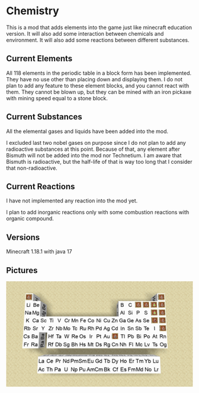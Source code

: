 # Chemistry
This is a mod that adds elements into the game just like 
minecraft education version. It will also add some interaction
between chemicals and environment. It will also add some
reactions between different substances. 

## Current Elements
All 118 elements in the periodic table in a block form has been implemented. 
They have no use other than placing down and displaying them.
I do not plan to add any feature to these element blocks, and you cannot react with them.
They cannot be blown up, but they can be mined with an iron pickaxe with mining speed equal to a stone block.

## Current Substances
All the elemental gases and liquids have been added into the mod. 

I excluded last two nobel gases on purpose since I do not plan to add any radioactive substances at this point. Because of that, any element after Bismuth will not be added into the mod nor Technetium. I am aware that Bismuth is radioactive, but the half-life of that is way too long that I consider that non-radioactive.

## Current Reactions
I have not implemented any reaction into the mod yet.

I plan to add inorganic reactions only with some combustion reactions with organic compound.

## Versions
Minecraft 1.18.1 with java 17

## Pictures
![ScreenShot](readme_files/current.png)
